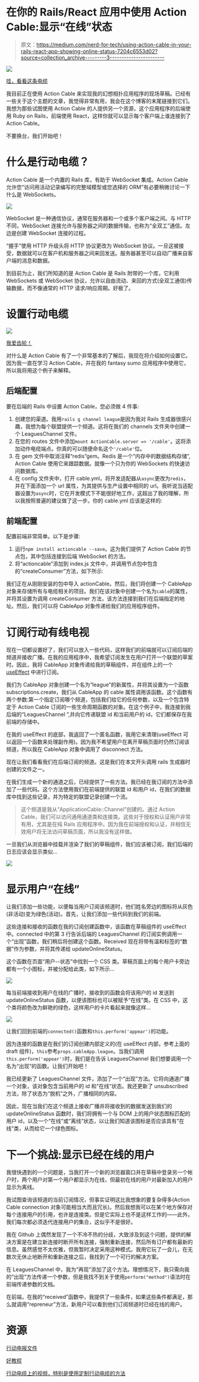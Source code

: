 # 在你的 Rails/React 应用中使用 Action Cable:显示“在线”状态

> 原文：<https://medium.com/nerd-for-tech/using-action-cable-in-your-rails-react-app-showing-online-status-7204c6553d02?source=collection_archive---------3----------------------->

![](img/dbd651b198293e5526b27577ce802b9a.png)

[哇，看看这条电缆](https://www.google.com/url?sa=i&url=https%3A%2F%2Fwww.capacitymedia.com%2Farticles%2F3825840%2Fellalink-and-emacom-launch-smart-subsea-cable-initiative&psig=AOvVaw1Hk6O8G6TdNOmKHnlRBbVT&ust=1620163029155000&source=images&cd=vfe&ved=0CAIQjRxqFwoTCKCA3uC3rvACFQAAAAAdAAAAABAJ)

我目前正在使用 Action Cable 来实现我的幻想相扑应用程序的现场草稿。已经有一些关于这个主题的文章，我觉得非常有用，我会在这个博客的末尾链接到它们。我想为那些试图使用 Action Cable 的人提供另一个资源，这个应用程序的后端使用 Ruby on Rails，前端使用 React，这样你就可以显示每个客户端上谁连接到了 Action Cable。

不要换台，我们开始吧！

# 什么是行动电缆？

Action Cable 是一个内置的 Rails 库，有助于 WebSocket 集成。Action Cable 允许您“访问用活动记录编写的完整域模型或您选择的 ORM”有必要稍微讨论一下什么是 WebSockets。

![](img/ddd8cac5f5c585cdbe2b91c90e0c31ea.png)

WebSocket 是一种通信协议，通常在服务器和一个或多个客户端之间。与 HTTP 不同，WebSocket 连接允许与服务器之间的数据传输，也称为“全双工”通信。左边是创建 WebSocket 连接的过程。

“握手”使用 HTTP 升级头将 HTTP 协议更改为 WebSocket 协议。一旦这被接受，数据就可以在客户机和服务器之间来回发送。服务器甚至可以自动广播来自客户端的消息和数据。

到目前为止，我们所知道的是 Action Cable 是 Rails 附带的一个库，它利用 WebSockets 或 WebSocket 协议，允许以自由流动、来回的方式(全双工通信)传输数据，而不像通常的 HTTP 请求/响应周期。好极了。

# 设置行动电缆

![](img/4243d8cc217545e2b6a9682b75c23931.png)

[我爱齿轮！](https://www.google.com/url?sa=i&url=https%3A%2F%2Ffineartamerica.com%2Ffeatured%2Ftechnicians-connecting-wires-of-eniac-science-source.html&psig=AOvVaw1OvUzgY6kyElWczfSaYzxF&ust=1620335884639000&source=images&cd=vfe&ved=0CA0QjhxqFwoTCKji3ti7s_ACFQAAAAAdAAAAABAW)

对什么是 Action Cable 有了一个非常基本的了解后，我现在将介绍如何设置它。因为我一直在学习 Action Cable，并在我的 fantasy sumo 应用程序中使用它，所以我将用这个例子来解释。

## 后端配置

要在后端的 Rails 中设置 Action Cable，您必须做 4 件事:

1.  创建您的渠道。我用`rails g channel league`是因为我对 Rails 生成器很感兴趣，我想为每个联盟提供一个频道。这将在我们的 channels 文件夹中创建一个 LeaguesChannel 文件。
2.  在您的 routes 文件中添加`mount ActionCable.server => '/cable'`。这将添加动作电缆端点。你真的可以随便命名这个`'/cable'`位。
3.  在 gem 文件中取消注释“redis”gem。Redis 是一个“内存中的数据结构存储”, Action Cable 使用它来跟踪数据。就像一个只为你的 WebSockets 的快速访问数据库。
4.  在 config 文件夹中，打开 cable.yml，将开发适配器从`async`更改为`redis`，并在下面添加一个 url 属性，为其提供与生产设置中相同的 url。我听说当适配器设置为`async`时，它在开发模式下不能很好地工作，这超出了我的理解，所以我按照普遍的建议做了这一步。你的 cable.yml 应该是这样的:

## 前端配置

配置前端非常简单。以下是步骤:

1.  运行`npm install actioncable --save`。这为我们提供了 Action Cable 的节点包，其中包括连接到后端 WebSocket 的方法。
2.  将“actioncable”添加到 index.js 文件中，并调用节点包中包含的“createConsumer”方法，如下所示:

我们正在从刚刚安装的包中导入 actionCable。然后，我们将创建一个 CableApp 对象来存储所有与电缆相关的项目。我们在该对象中创建一个名为`cable`的属性，并将其设置为调用 createConsumer 方法，该方法连接到我们在后端指定的地址。然后，我们可以将 CableApp 对象传递给我们的应用程序组件。

# 订阅行动有线电视

现在一切都设置好了，我们可以放入一些代码，这样我们的前端就可以订阅后端的频道并接收广播。在我的应用程序中，我希望订阅发生在用户打开一个联盟的草案时。因此，我将 CableApp 对象传递给我的草稿组件，并在组件上的一个 [useEffect](https://reactjs.org/docs/hooks-effect.html) 中进行订阅。

我们为 CableApp 对象创建一个名为“league”的新属性，并将其设置为一个函数 subscriptions.create，我们从 CableApp 的 cable 属性调用该函数。这个函数有两个参数:第一个指定订阅哪个频道，包括我们给它的任何参数，以及一个包含特定于 Action Cable 订阅的一些生命周期函数的对象。在这个例子中，我连接到我后端的“LeaguesChannel ”,并向它传递联盟 id 和当前用户的 id，它们都保存在我前端的存储中。

在我的 useEffect 的底部，我返回了一个匿名函数，我用它来清理(useEffect 可以返回一个函数来处理副作用)。因为我不希望用户在离开草稿页面时仍然订阅该频道，所以我在 CableApp 对象中调用了 disconnect 方法。

现在让我们看看我们在后端订阅的频道。这是我们在本文开头调用 rails 生成器时创建的文件之一。

在我们生成一个新的通道之后，已经提供了一些方法。我已经在我订阅的方法中添加了一些代码。这个方法使用我们在前端提供的联盟 id 和用户 id，在我们的数据库中找到这些记录，并为特定的联盟记录创建一个流。

> 这个频道是我从“ApplicationCable::Channel”创建的。通过 Action Cable，我们可以访问通用通道类和连接类。这些对于授权和认证用户非常有用，尤其是在纯 Rails 应用程序中。因为我在前端授权和认证，并相信无效用户将无法访问草稿页面，所以我没有这样做。

一旦我们从浏览器中挂载并渲染了我们的草稿组件，我们应该被订阅，我们后端的日志应该会显示类似…

![](img/acd6262c6f72c86f566b67b747c19f78.png)

# 显示用户“在线”

让我们添加一些功能，以便每当用户订阅该频道时，他们姓名旁边的图标将从灰色(非活动)变为绿色(活动)。首先，让我们添加一些代码到我们的前端。

这些连接和接收的函数在我的订阅创建函数中，该函数在草稿组件的 useEffect 中。connected 中的第 3 行告诉后端的 LeaguesChannel 的订阅实例调用一个“出现”函数，我们稍后将创建这个函数。Received 现在将带有温和标签的“数据”作为参数，并将其传递给 updateOnlineStatus。

这个函数在页面“用户-<userid>-状态”中找到一个 CSS 类。草稿页面上的每个用户卡旁边都有一个小图标，并被分配给此类，如下所示…</userid>

![](img/f36080a6b067212ca428223fee41837d.png)

每当前端接收到用户在线的广播时，接收到的函数会将该用户的 id 发送到 updateOnlineStatus 函数，以便该图标也可以被赋予“在线”类。在 CSS 中，这个类将颜色改为鲜艳的绿色，这样用户的卡片看起来就像这样…

![](img/f841eb57e6898cf09a0f7ca398b39ee4.png)

让我们回到前端的`connected()`函数和`this.perform('appear')`的功能。

因为连接的函数是在我们的订阅创建内部定义的(在 useEffect 内部，参考上面的 draft 组件)，`this`参考`props.cableApp.league`。当我们调用`this.perform('appear')`时，我们是在告诉 LeaguesChannel 我们想要调用一个名为“出现”的函数。让我们开始吧！

我已经更新了 LeaguesChannel 文件，添加了一个“出现”方法。它将向通道广播一个对象，该对象包含当前用户的 id 和“在线”状态。我还更新了 unsubscribed 方法，除了状态为“脱机”之外，广播相同的内容。

因此，现在当我们在这个频道上接收广播并将接收到的数据发送到我们的 updateOnlineStatus 函数时，我们将拥有一个与 DOM 上的用户状态图标匹配的用户 id，以及一个“在线”或“离线”状态，以让我们知道该图标是否应该具有“在线”类，从而给它一个绿色图标。

# 下一个挑战:显示已经在线的用户

我很快遇到的一个问题是，当我打开一个新的浏览器窗口并在草稿中登录另一个帐户时，两个用户对第一个用户都显示为在线，但最初在线的用户对最新加入的用户显示为离线。

我试图查询该频道的当前订阅情况，但事实证明这比我想象的要复杂得多(Action Cable connection 对象可能相当大而且冗长)。然后我想我可以在某个地方保存对每个连接用户的引用，也许是连接类。但是它实际上也不是这样工作的——此外，我们每次都必须迭代连接用户的集合，这似乎不是很好。

我在 Github 上偶然发现了一个不冷不热的分歧，大致涉及到这个问题，提供的解决方案是在建立新连接时断开所有连接，强制重新连接，然后所有订户都有最新的信息。虽然感觉不太优雅，但我暂时决定采用这种模式。我用它玩了一会儿，在无数次无休止地断开和重新连接之后，我找到了一个可行的解决方案。

在 LeaguesChannel 中，我为“再现”添加了这个方法。理想情况下，我只需向我的“出现”方法传递一个参数，但是我找不到关于使用`perform("method")`语法时在前端传递参数的文档。

在前端，在我的“received”函数中，我提供了一些条件，如果这些条件都满足，那么就调用“repreneur”方法，新用户可以看到他们订阅频道时已经在线的用户。

# 资源

[行动电报文件](https://edgeguides.rubyonrails.org/action_cable_overview.html)

[好教程](/javascript-in-plain-english/integrating-actioncable-with-react-9f946b61556e)

[行动电缆上的视频，特别是使用定制行动电缆的方法](https://youtu.be/KAnR4k6bJqE)